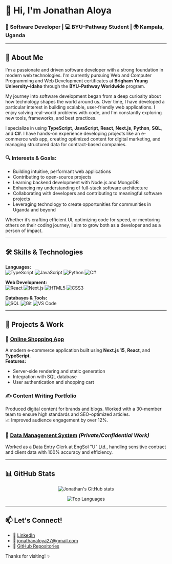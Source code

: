 # 👋 Hi, I'm Jonathan Aloya

### 🚀 Software Developer | 💻 BYU–Pathway Student | 🌍 Kampala, Uganda

---

## 🧠 About Me

I'm a passionate and driven software developer with a strong foundation in modern web technologies. I'm currently pursuing Web and Computer Programming and Web Development certificates at **Brigham Young University–Idaho** through the **BYU–Pathway Worldwide** program.

My journey into software development began from a deep curiosity about how technology shapes the world around us. Over time, I have developed a particular interest in building scalable, user-friendly web applications. I enjoy solving real-world problems with code, and I'm constantly exploring new tools, frameworks, and best practices.

I specialize in using **TypeScript**, **JavaScript**, **React**, **Next.js**, **Python**, **SQL**, and **C#**. I have hands-on experience developing projects like an e-commerce web app, creating optimized content for digital marketing, and managing structured data for contract-based companies.

### 🔍 Interests & Goals:
- Building intuitive, performant web applications
- Contributing to open-source projects
- Learning backend development with Node.js and MongoDB
- Enhancing my understanding of full-stack software architecture
- Collaborating with developers and contributing to meaningful software projects
- Leveraging technology to create opportunities for communities in Uganda and beyond

Whether it’s crafting efficient UI, optimizing code for speed, or mentoring others on their coding journey, I aim to grow both as a developer and as a person of impact.

---

## 🛠️ Skills & Technologies

**Languages:**  
![TypeScript](https://img.shields.io/badge/TypeScript-007ACC?style=for-the-badge&logo=typescript&logoColor=white)
![JavaScript](https://img.shields.io/badge/JavaScript-F7DF1E?style=for-the-badge&logo=javascript&logoColor=black)
![Python](https://img.shields.io/badge/Python-3776AB?style=for-the-badge&logo=python&logoColor=white)
![C#](https://img.shields.io/badge/C%23-239120?style=for-the-badge&logo=c-sharp&logoColor=white)

**Web Development:**  
![React](https://img.shields.io/badge/React-20232A?style=for-the-badge&logo=react&logoColor=61DAFB)
![Next.js](https://img.shields.io/badge/Next.js-000000?style=for-the-badge&logo=nextdotjs&logoColor=white)
![HTML5](https://img.shields.io/badge/HTML5-E34F26?style=for-the-badge&logo=html5&logoColor=white)
![CSS3](https://img.shields.io/badge/CSS3-1572B6?style=for-the-badge&logo=css3&logoColor=white)

**Databases & Tools:**  
![SQL](https://img.shields.io/badge/SQL-4479A1?style=for-the-badge&logo=postgresql&logoColor=white)
![Git](https://img.shields.io/badge/Git-F05032?style=for-the-badge&logo=git&logoColor=white)
![VS Code](https://img.shields.io/badge/VS%20Code-007ACC?style=for-the-badge&logo=visualstudiocode&logoColor=white)

---

## 📂 Projects & Work

### 🛒 [Online Shopping App](https://github.com/jonathanaloya/online-shop)
A modern e-commerce application built using **Next.js 15**, **React**, and **TypeScript**.  
**Features:**  
- Server-side rendering and static generation  
- Integration with SQL database  
- User authentication and shopping cart

### ✍️ Content Writing Portfolio
Produced digital content for brands and blogs. Worked with a 30-member team to ensure high standards and SEO-optimized articles.  
📈 Improved audience engagement by over 12%.

### 🧾 [Data Management System](#) *(Private/Confidential Work)*
Worked as a Data Entry Clerk at EngSol "U" Ltd., handling sensitive contract and client data with 100% accuracy and efficiency.

---

## 📊 GitHub Stats

<p align="center">
  <img src="https://github-readme-stats.vercel.app/api?username=jonathanaloya&show_icons=true&theme=github_dark" alt="Jonathan's GitHub stats" />
</p>

<p align="center">
  <img src="https://github-readme-stats.vercel.app/api/top-langs/?username=jonathanaloya&layout=compact&theme=github_dark" alt="Top Languages" />
</p>

---

## 📫 Let's Connect!

- 💼 [LinkedIn](https://www.linkedin.com/in/aloya-jonathan-547781269)  
- 📧 jonathanaloya27@gmail.com  
- 🧰 [GitHub Repositories](https://github.com/jonathanaloya?tab=repositories)

Thanks for visiting! ✨
